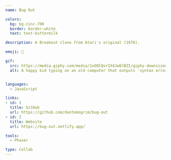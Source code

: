 ```yaml
---
name: Bug Out

colors:
  bg: bg-zinc-700
  border: border-white
  text: text-buttermilk

description: A Breakout clone from Atari's original (1976).

emoji: 🐜

gif:
  src: https://media.giphy.com/media/1xOQlQxrIX4Jw6lBZI/giphy-downsized.gif
  alt: A happy kid typing on an old computer that outputs 'syntax error'.


languages:
  - JavaScript

links:
- id: 1
  title: GitHub
  url: https://github.com/dantemogrim/bug-out
- id: 2
  title: Website
  url: https://bug-out.netlify.app/

tools:
  - Phaser

type: Collab
---
```

